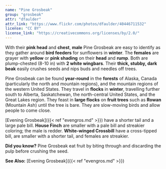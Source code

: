 ```yaml
---
name: "Pine Grosbeak"
group: "grosbeak"
attr: "dfaulder"
attr_link: "https://www.flickr.com/photos/dfaulder/40446711532"
license: "CC BY"
license_link: "https://creativecommons.org/licenses/by/2.0/"
---
```

With their **pink head** and **chest**, **male** Pine Grosbeak are easy to identify as they gather around **bird feeders** for sunflowers in **winter**. The **females** are grayer with **yellow** or **pink shading** on their **head** and **rump**. Both are plump-chested (8-10 in) with **2 white wingbars**. Their **thick, stubby, dark beak** easily crushes seeds and nips buds and needles off trees.

Pine Grosbeak can be found **year-round** in the **forests** of Alaska, Canada (particularly the north and mountain regions), and the mountain regions of the western United States. They travel in **flocks** in **winter**, travelling further south to Alberta, Saskatchewan, the north-central United States, and the Great Lakes region. They feast in **large flocks** on **fruit trees** such as __Rowan__ (Mountain Ash) until the tree is bare. They are slow-moving birds and allow people to come close.

[Evening Grosbeak]({{< ref "evengros.md" >}}) have a shorter tail and a large pale bill. **House Finch** are smaller with a pale bill and streakier coloring; the male is redder. __White-winged Crossbill__ have a cross-tipped bill, are smaller with a shorter tail, and females are streakier.

**Did you know?** Pine Grosbeak eat fruit by biting through and discarding the pulp before crushing the seed.

<!-- generated, do not edit -->
**See Also:**
[Evening Grosbeak]({{< ref "evengros.md" >}})
